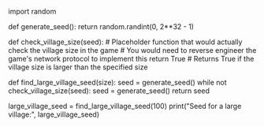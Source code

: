 import random

def generate_seed():
    return random.randint(0, 2**32 - 1)

def check_village_size(seed):
    # Placeholder function that would actually check the village size in the game
    # You would need to reverse engineer the game's network protocol to implement this
    return True  # Returns True if the village size is larger than the specified size

def find_large_village_seed(size):
    seed = generate_seed()
    while not check_village_size(seed):
        seed = generate_seed()
    return seed

large_village_seed = find_large_village_seed(100)
print("Seed for a large village:", large_village_seed)
